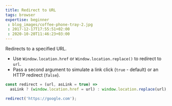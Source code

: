 ```yaml
---
title: Redirect to URL
tags: browser
expertise: beginner
 : blog_images/coffee-phone-tray-2.jpg
 : 2017-12-17T17:55:51+02:00
 : 2020-10-20T11:46:23+03:00
---
```


Redirects to a specified URL.

- Use `Window.location.href` or `Window.location.replace()` to redirect to `url`.
- Pass a second argument to simulate a link click (`true` - default) or an HTTP redirect (`false`).

```js
const redirect = (url, asLink = true) =>
  asLink ? (window.location.href = url) : window.location.replace(url);
```

```js
redirect('https://google.com');
```
